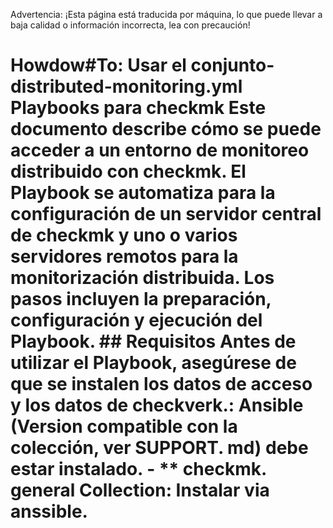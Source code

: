 Advertencia: ¡Esta página está traducida por máquina, lo que puede llevar a baja calidad o información incorrecta, lea con precaución!

# Howdow#To: Usar el conjunto-distributed-monitoring.yml Playbooks para checkmk Este documento describe cómo se puede acceder a un entorno de monitoreo distribuido con checkmk. El Playbook se automatiza para la configuración de un servidor central de checkmk y uno o varios servidores remotos para la monitorización distribuida. Los pasos incluyen la preparación, configuración y ejecución del Playbook. ## Requisitos Antes de utilizar el Playbook, asegúrese de que se instalen los datos de acceso y los datos de checkverk.**: Ansible (Version compatible con la colección, ver SUPPORT. md) debe estar instalado. - ** checkmk. general Collection**: Instalar via anssible.